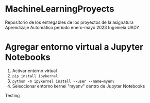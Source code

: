 # MachineLearningProyects

Repositorio de los entregables de los proyectos de la asignatura Aprendizaje Automático periodo enero-mayo 2023 Ingenieía UADY

# Agregar entorno virtual a Jupyter Notebooks

1. Activar entorno virtual
2. `pip install ipykernel`
3. `python -m ipykernel install --user --name=myenv`
4. Seleccionar entorno kernel "myenv" dentro de Jupyter Notebooks

Testing

